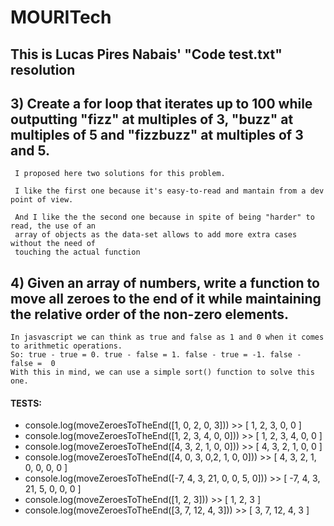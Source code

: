 # MOURITech
## This is Lucas Pires Nabais' "Code test.txt" resolution


## 3) Create a for loop that iterates up to 100 while outputting "fizz" at multiples of 3, "buzz" at multiples of 5 and "fizzbuzz" at multiples of 3 and 5. 
    
     I proposed here two solutions for this problem.

     I like the first one because it's easy-to-read and mantain from a dev point of view.

     And I like the the second one because in spite of being "harder" to read, the use of an 
     array of objects as the data-set allows to add more extra cases without the need of 
     touching the actual function


## 4) Given an array of numbers, write a function to move all zeroes to the end of it while maintaining the relative order of the non-zero elements.
   
    In jasvascript we can think as true and false as 1 and 0 when it comes to arithmetic operations.
    So: true - true = 0. true - false = 1. false - true = -1. false - false =  0
    With this in mind, we can use a simple sort() function to solve this one.

#### TESTS: 

* console.log(moveZeroesToTheEnd([1, 0, 2, 0, 3])) >> [ 1, 2, 3, 0, 0 ]
* console.log(moveZeroesToTheEnd([1, 2, 3, 4, 0, 0])) >> [ 1, 2, 3, 4, 0, 0 ]
* console.log(moveZeroesToTheEnd([4, 3, 2, 1, 0, 0])) >> [ 4, 3, 2, 1, 0, 0 ]
* console.log(moveZeroesToTheEnd([4, 0, 3, 0,2, 1, 0, 0])) >> [ 4, 3, 2, 1, 0, 0, 0, 0 ]
* console.log(moveZeroesToTheEnd([-7, 4, 3, 21, 0, 0, 5, 0])) >> [ -7, 4, 3, 21, 5, 0, 0, 0 ]
* console.log(moveZeroesToTheEnd([1, 2, 3])) >> [ 1, 2, 3 ]
* console.log(moveZeroesToTheEnd([3, 7, 12, 4, 3])) >> [ 3, 7, 12, 4, 3 ]


